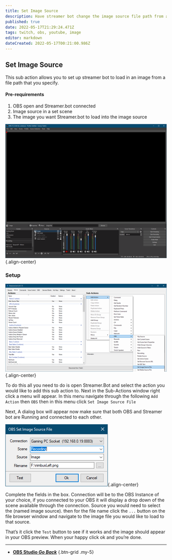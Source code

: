 ```yaml
---
title: Set Image Source
description: Have streamer bot change the image source file path from a directory of choice 
published: true
date: 2022-05-17T21:29:24.471Z
tags: twitch, obs, youtube, image
editor: markdown
dateCreated: 2022-05-17T00:21:00.986Z
---
```


## Set Image Source 

This sub action allows you to set up streamer bot to load in an image from a file path that you specify. 


#### Pre-requirements
1.  OBS open and Streamer.bot connected 
2.  Image source in a set scene 
3.  The image you want Streamer.bot to load into the image source 

![obs_1_.png](/set-image-source/obs_1_.png){.align-center}


### Setup 

![capture.png](/set-image-source/capture.png){.align-center}

To do this all you need to do is open Streamer.Bot and select the action you would like to add this sub action to. Next in the Sub-Actions window right click a menu will appear. In this menu navigate through the following `Add Action` then `OBS` then in this menu click `Set Image Source File`


Next, A dialog box will appear now make sure that both OBS and Streamer bot are Running and connected to each other. 

![obs_image_source_dialog.png](/set-image-source/obs_image_source_dialog.png){.align-center}

Complete the fields in the box. Connection will be to the OBS Instance of your choice, if you connected to your OBS it will display a drop down of the scene available through the connection. Source you would need to select the (named image source). then for the file name click the `...` button on the file browser window and navigate to the image file you would like to load to that source. 

That’s it click the `Test` button to see if it works and the image should appear in your OBS preview.  When your happy click ok and you’re done.  

---

- [<i class="mdi mdi-chevron-left"></i> **OBS Studio *Go Back***](/en/Sub-Actions/OBS)
{.btn-grid .my-5}